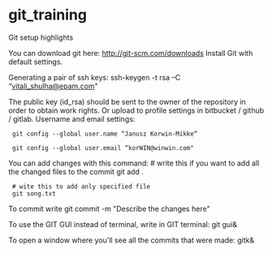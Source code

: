 # git_training

Git setup highlights

You can download git here: http://git-scm.com/downloads
Install Git with default settings.

Generating a pair of ssh keys:
     ssh-keygen -t rsa –C “vitali_shulha@epam.com"

The public key (id_rsa) should be sent to the owner of the repository in order to obtain work rights. Or upload to profile settings in bitbucket / github / gitlab.
Username and email settings:

     git config --global user.name “Janusz Korwin-Mikke“

     git config --global user.email “korWIN@winwin.com"

You can add changes with this command:
     # write this if you want to add all the changed files to the commit
     git add .

     # wite this to add anly specified file
     git song.txt 

To commit write
     git commit -m "Describe the changes here"

To use the GIT GUI instead of terminal, write in GIT terminal:
     git gui&

To open a window where you'll see all the commits that were made:
     gitk&
     
                    
